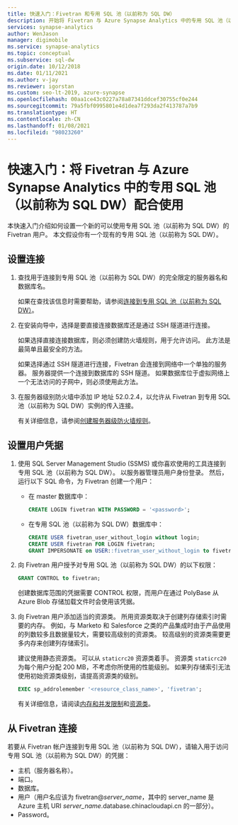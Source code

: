 ```yaml
---
title: 快速入门：Fivetran 和专用 SQL 池（以前称为 SQL DW）
description: 开始将 Fivetran 与 Azure Synapse Analytics 中的专用 SQL 池（以前称为 SQL DW）配合使用。
services: synapse-analytics
author: WenJason
manager: digimobile
ms.service: synapse-analytics
ms.topic: conceptual
ms.subservice: sql-dw
origin.date: 10/12/2018
ms.date: 01/11/2021
ms.author: v-jay
ms.reviewer: igorstan
ms.custom: seo-lt-2019, azure-synapse
ms.openlocfilehash: 00aa1ce43c0227a78a87341ddcef30755cf0e244
ms.sourcegitcommit: 79a5fbf0995801e4d1dea7f293da2f413787a7b9
ms.translationtype: HT
ms.contentlocale: zh-CN
ms.lasthandoff: 01/08/2021
ms.locfileid: "98023260"
---
```

# <a name="quickstart-fivetran-with-dedicated-sql-pool-formerly-sql-dw-in-azure-synapse-analytics"></a>快速入门：将 Fivetran 与 Azure Synapse Analytics 中的专用 SQL 池（以前称为 SQL DW）配合使用 

本快速入门介绍如何设置一个新的可以使用专用 SQL 池（以前称为 SQL DW）的 Fivetran 用户。 本文假设你有一个现有的专用 SQL 池（以前称为 SQL DW）。

## <a name="set-up-a-connection"></a>设置连接

1. 查找用于连接到专用 SQL 池（以前称为 SQL DW）的完全限定的服务器名和数据库名。
    
    如果在查找该信息时需要帮助，请参阅[连接到专用 SQL 池（以前称为 SQL DW）](sql-data-warehouse-connection-strings.md)。

2. 在安装向导中，选择是要直接连接数据库还是通过 SSH 隧道进行连接。

   如果选择直接连接数据库，则必须创建防火墙规则，用于允许访问。 此方法是最简单且最安全的方法。

   如果选择通过 SSH 隧道进行连接，Fivetran 会连接到网络中一个单独的服务器。 服务器提供一个连接到数据库的 SSH 隧道。 如果数据库位于虚拟网络上一个无法访问的子网中，则必须使用此方法。

3. 在服务器级别防火墙中添加 IP 地址 52.0.2.4，以允许从 Fivetran 到专用 SQL 池（以前称为 SQL DW）实例的传入连接。

   有关详细信息，请参阅[创建服务器级防火墙规则](create-data-warehouse-portal.md#create-a-server-level-firewall-rule)。

## <a name="set-up-user-credentials"></a>设置用户凭据

1. 使用 SQL Server Management Studio (SSMS) 或你喜欢使用的工具连接到专用 SQL 池（以前称为 SQL DW）。 以服务器管理员用户身份登录。 然后，运行以下 SQL 命令，为 Fivetran 创建一个用户：

    - 在 master 数据库中： 
    
      ```sql
      CREATE LOGIN fivetran WITH PASSWORD = '<password>'; 
      ```

    - 在专用 SQL 池（以前称为 SQL DW）数据库中：

      ```sql
      CREATE USER fivetran_user_without_login without login;
      CREATE USER fivetran FOR LOGIN fivetran;
      GRANT IMPERSONATE on USER::fivetran_user_without_login to fivetran;
      ```

2. 向 Fivetran 用户授予对专用 SQL 池（以前称为 SQL DW）的以下权限：

    ```sql
    GRANT CONTROL to fivetran;
    ```

    创建数据库范围的凭据需要 CONTROL 权限，而用户在通过 PolyBase 从 Azure Blob 存储加载文件时会使用该凭据。

3. 向 Fivetran 用户添加适当的资源类。 所用资源类取决于创建列存储索引时需要的内存。 例如，与 Marketo 和 Salesforce 之类的产品集成时由于产品使用的列数较多且数据量较大，需要较高级别的资源类。 较高级别的资源类需要更多内存来创建列存储索引。

    建议使用静态资源类。 可以从 `staticrc20` 资源类着手。 资源类 `staticrc20` 为每个用户分配 200 MB，不考虑你所使用的性能级别。 如果列存储索引无法使用初始资源类级别，请提高资源类的级别。

    ```sql
    EXEC sp_addrolemember '<resource_class_name>', 'fivetran';
    ```

    有关详细信息，请阅读[内存和并发限制](memory-concurrency-limits.md)和[资源类](sql-data-warehouse-memory-optimizations-for-columnstore-compression.md#ways-to-allocate-more-memory)。


## <a name="connect-from-fivetran"></a>从 Fivetran 连接

若要从 Fivetran 帐户连接到专用 SQL 池（以前称为 SQL DW），请输入用于访问专用 SQL 池（以前称为 SQL DW）的凭据： 

* 主机（服务器名称）。
* 端口。
* 数据库。
* 用户（用户名应该为 fivetran\@_server_name_，其中的 server_name 是 Azure 主机 URI _server\_name_.database.chinacloudapi.cn 的一部分）。   
* Password。
